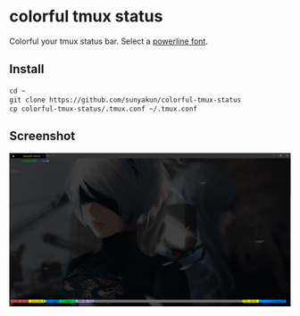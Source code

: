 colorful tmux status
====================

Colorful your tmux status bar. Select a [powerline font](https://github.com/powerline/fonts).

Install
--------

```shell script
cd ~
git clone https://github.com/sunyakun/colorful-tmux-status
cp colorful-tmux-status/.tmux.conf ~/.tmux.conf
```

Screenshot
---------
![screenshot](./screenshot/screenshot1.png)
